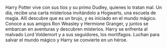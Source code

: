 

Harry Potter vive con sus tíos y su primo Dudley, quienes lo tratan mal. Un día, recibe una carta misteriosa invitándolo a Hogwarts, una escuela de magia. Allí descubre que es un brujo, y es iniciado en el mundo mágico. Conoce a sus amigos Ron Weasley y Hermione Granger, y juntos se embarcan en aventuras y descubren misterios. Harry se enfrenta al malvado Lord Voldemort y a sus seguidores, los mortífagos. Luchan para salvar el mundo mágico y Harry se convierte en un héroe.